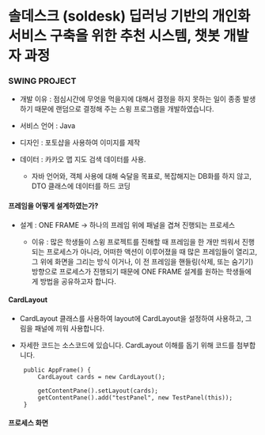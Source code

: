 # 솔데스크 (soldesk) 딥러닝 기반의 개인화 서비스 구축을 위한 추천 시스템, 챗봇 개발자 과정

### SWING PROJECT

- 개발 이유 : 점심시간에 무엇을 먹을지에 대해서 결정을 하지 못하는 일이 종종 발생하기 때문에 랜덤으로 결정해 주는 스윙 프로그램을 개발하였습니다.
- 서비스 언어 : Java

- 디자인 : 포토샵을 사용하여 이미지를 제작

- 데이터 : 카카오 맵 지도 검색 데이터를 사용.
     - 자바 언어와, 객체 사용에 대해 숙달을 목표로, 복잡해지는 DB화를 하지 않고, DTO 클래스에 데이터를 하드 코딩
     
#### 프레임을 어떻게 설계하였는가?

- 설계 : ONE FRAME -> 하나의 프레임 위에 패널을 겹쳐 진행되는 프로세스

    - 이유 : 많은 학생들이 스윙 프로젝트를 진해할 때 프레임을 한 개만 띄워서 진행되는 프로세스가 아니라, 어떠한 액션이 이루어졌을 때
            많은 프레임들이 열리고, 그 위에 화면을 그리는 방식 이거나, 이 전 프레임을 핸들링(삭제, 또는 숨기기) 방향으로 프로세스가 진행되기 때문에
            ONE FRAME 설계를 원하는 학생들에게 방법을 공유하고자 합니다.
      
            
#### CardLayout

- CardLayout 클래스를 사용하여 layout에 CardLayout을 설정하여 사용하고, 그림을 패널에 끼워 사용합니다.
- 자세한 코드는 소스코드에 있습니다. CardLayout 이해를 돕기 위해 코드를 첨부합니다.
        
       public AppFrame() {
           CardLayout cards = new CardLayout();
         
           getContentPane().setLayout(cards);
           getContentPane().add("testPanel", new TestPanel(this));
       }
           
#### 프로세스 화면





  







    
